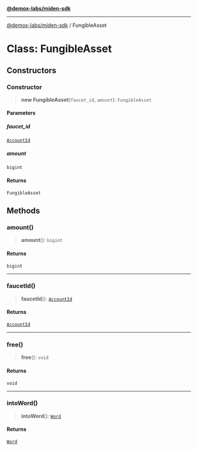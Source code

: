 [**@demox-labs/miden-sdk**](../README.md)

***

[@demox-labs/miden-sdk](../README.md) / FungibleAsset

# Class: FungibleAsset

## Constructors

### Constructor

> **new FungibleAsset**(`faucet_id`, `amount`): `FungibleAsset`

#### Parameters

##### faucet\_id

[`AccountId`](AccountId.md)

##### amount

`bigint`

#### Returns

`FungibleAsset`

## Methods

### amount()

> **amount**(): `bigint`

#### Returns

`bigint`

***

### faucetId()

> **faucetId**(): [`AccountId`](AccountId.md)

#### Returns

[`AccountId`](AccountId.md)

***

### free()

> **free**(): `void`

#### Returns

`void`

***

### intoWord()

> **intoWord**(): [`Word`](Word.md)

#### Returns

[`Word`](Word.md)
